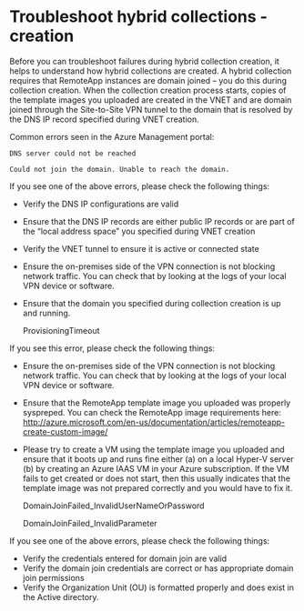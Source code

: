 
<properties 
    pageTitle="Troubleshoot hybrid collections - creation"
    description="Learn how to troubleshoot RemoteApp hybrid collection creation failures" 
    services="remoteapp" 
    solutions="" documentationCenter="" 
    authors="vkbucha" 
    manager="mbaldwin" />

<tags 
    ms.service="remoteapp" 
    ms.workload="tbd" 
    ms.tgt_pltfrm="na" 
    ms.devlang="na" 
    ms.topic="article" 
    ms.date="02/20/2015" 
    ms.author="vikbucha" />



# Troubleshoot hybrid collections - creation

Before you can troubleshoot failures during hybrid collection creation, it helps to understand how hybrid collections are created. A hybrid collection requires that RemoteApp instances are domain joined – you do this during collection creation.  When the collection creation process starts, copies of the template images you uploaded are created in the VNET and are domain joined through the Site-to-Site VPN tunnel to the domain that is resolved by the DNS IP record specified during VNET creation.

Common errors seen in the Azure Management portal:

	DNS server could not be reached

	Could not join the domain. Unable to reach the domain.

If you see one of the above errors, please check the following things:

- Verify the DNS IP configurations are valid
- Ensure that the DNS IP records are either public IP records or are part of the “local address space” you specified during VNET creation
- Verify the VNET tunnel to ensure it is active or connected state 
- Ensure the on-premises side of the VPN connection is not blocking network traffic. You can check that by looking at the logs of your local VPN device or software.
- Ensure that the domain you specified during collection creation is up and running.

	ProvisioningTimeout


If you see this error, please check the following things:

- Ensure the on-premises side of the VPN connection is not blocking network traffic. You can check that by looking at the logs of your local VPN device or software.
- Ensure that the RemoteApp template image you uploaded was properly syspreped. You can check the RemoteApp image requirements here: http://azure.microsoft.com/en-us/documentation/articles/remoteapp-create-custom-image/ 
- Please try to create a VM using the template image you uploaded and ensure that it boots up and runs fine either (a) on a local Hyper-V server (b) by creating an Azure IAAS VM in your Azure subscription. If the VM fails to get created or does not start, then this usually indicates that the template image was not prepared correctly and you would have to fix it.

	DomainJoinFailed_InvalidUserNameOrPassword

	DomainJoinFailed_InvalidParameter

If you see one of the above errors, please check the following things:

- Verify the credentials entered for domain join are valid
- Verify the domain join credentials are correct or has appropriate domain join permissions
- Verify the Organization Unit (OU) is formatted properly and does exist in the Active directory.
